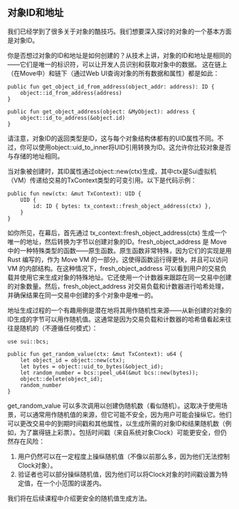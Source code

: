 ## 对象ID和地址

我们已经学到了很多关于对象的酷技巧。我们想要深入探讨的对象的一个基本方面是对象ID。

你是否想过对象的ID和地址是如何创建的？从技术上讲，对象的ID和地址是相同的——它们是唯一的标识符，可以让开发人员识别和获取对象中的数据。
这在链上（在Move中）和链下（通过Web UI查询对象的所有数据和属性）都是如此：

```move
public fun get_object_id_from_address(object_addr: address): ID {
    object::id_from_address(address)
}

public fun get_object_address(object: &MyObject): address {
    object::id_to_address(&object.id)
}
```
请注意，对象ID的返回类型是ID，这与每个对象结构体都有的UID属性不同。不过，你可以使用object::uid_to_inner将UID引用转换为ID。这允许你比较对象是否与存储的地址相同。

当对象被创建时，其ID属性通过object::new(ctx)生成，其中ctx是Sui虚拟机（VM）传递给交易的TxContext类型的可变引用。以下是代码示例：

```move
public fun new(ctx: &mut TxContext): UID {
    UID {
        id: ID { bytes: tx_context::fresh_object_address(ctx) },
    }
}
```
如你所见，在幕后，首先通过 tx_context::fresh_object_address(ctx) 生成一个唯一的地址，然后转换为字节以创建对象的ID。fresh_object_address 是 Move 中的一种特殊类型的函数——原生函数。原生函数非常特殊，因为它们的实现是用 Rust 编写的，作为 Move VM 的一部分。这使得函数运行得更快，并且可以访问 VM 的内部结构。在这种情况下，fresh_object_address 可以看到用户的交易负载并使用它来生成对象的特殊地址。它还使用一个计数器来跟踪在同一交易中创建的对象数量。然后，fresh_object_address 对交易负载和计数器进行哈希处理，并确保结果在同一交易中创建的多个对象中是唯一的。

地址生成过程的一个有趣用例是潜在地将其用作随机性来源——从新创建的对象的ID生成的字节可以用作随机值。这通常是因为交易负载和计数器的哈希值看起来往往是随机的（不遵循任何模式）：

```move
use sui::bcs;

public fun get_random_value(ctx: &mut TxContext): u64 {
    let object_id = object::new(ctx);
    let bytes = object::uid_to_bytes(&object_id);
    let random_number = bcs::peel_u64(&mut bcs::new(bytes));
    object::delete(object_id);
    random_number
}
```
get_random_value 可以多次调用以创建伪随机数（看似随机）。这取决于使用场景，可以通常用作随机值的来源，但它可能不安全，因为用户可能会操纵它。他们可以更改交易中的到期时间戳和其他属性，以生成所需的对象ID和结果随机数（例如，为了赢得链上彩票）。包括时间戳（来自系统对象Clock）可能更安全，但仍然存在风险：

1. 用户仍然可以在一定程度上操纵随机值（不像以前那么多，因为他们无法控制Clock对象）。
2. 验证者也可以部分操纵随机值，因为他们可以将Clock对象的时间戳设置为特定值，在一个小范围的误差内。

我们将在后续课程中介绍更安全的随机值生成方法。